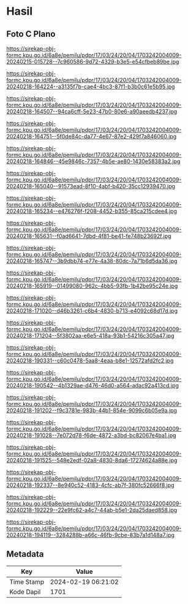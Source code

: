 # Hasil

## Foto C Plano

https://sirekap-obj-formc.kpu.go.id/6a8e/pemilu/pdpr/17/03/24/20/04/1703242004009-20240215-015728--7c960586-9d72-4329-b3e5-e54cfbeb89be.jpg

https://sirekap-obj-formc.kpu.go.id/6a8e/pemilu/pdpr/17/03/24/20/04/1703242004009-20240218-164224--a3135f7b-cae4-4bc3-87f1-b3b0c61e5b95.jpg

https://sirekap-obj-formc.kpu.go.id/6a8e/pemilu/pdpr/17/03/24/20/04/1703242004009-20240218-164507--94ca6cff-5e23-47b0-80e6-a90aeedb4237.jpg

https://sirekap-obj-formc.kpu.go.id/6a8e/pemilu/pdpr/17/03/24/20/04/1703242004009-20240218-164751--5f0de84c-da77-4e67-87e2-429f7a846060.jpg

https://sirekap-obj-formc.kpu.go.id/6a8e/pemilu/pdpr/17/03/24/20/04/1703242004009-20240218-164846--45e9846c-7357-4b5e-ae80-1430e58383a2.jpg

https://sirekap-obj-formc.kpu.go.id/6a8e/pemilu/pdpr/17/03/24/20/04/1703242004009-20240218-165040--91573ead-8f10-4abf-b420-35cc12939470.jpg

https://sirekap-obj-formc.kpu.go.id/6a8e/pemilu/pdpr/17/03/24/20/04/1703242004009-20240218-165234--e476276f-f208-4452-b355-85ca215cdee4.jpg

https://sirekap-obj-formc.kpu.go.id/6a8e/pemilu/pdpr/17/03/24/20/04/1703242004009-20240218-165631--f0ad6641-7dbd-4f81-be41-fe748b23692f.jpg

https://sirekap-obj-formc.kpu.go.id/6a8e/pemilu/pdpr/17/03/24/20/04/1703242004009-20240218-165747--3b9dbb74-e77e-4a38-80dc-7a71b6d5da36.jpg

https://sirekap-obj-formc.kpu.go.id/6a8e/pemilu/pdpr/17/03/24/20/04/1703242004009-20240218-165919--01499080-962c-4bb5-93fb-1b42be95c24e.jpg

https://sirekap-obj-formc.kpu.go.id/6a8e/pemilu/pdpr/17/03/24/20/04/1703242004009-20240218-171020--d46b3261-c6b4-4830-b713-e4092c68d17d.jpg

https://sirekap-obj-formc.kpu.go.id/6a8e/pemilu/pdpr/17/03/24/20/04/1703242004009-20240218-171204--5f3802aa-e6e5-418a-93b1-54216c305a47.jpg

https://sirekap-obj-formc.kpu.go.id/6a8e/pemilu/pdpr/17/03/24/20/04/1703242004009-20240218-190331--c60c0478-5aa8-4eaa-b8e1-12572afd2fc2.jpg

https://sirekap-obj-formc.kpu.go.id/6a8e/pemilu/pdpr/17/03/24/20/04/1703242004009-20240218-190542--4b1329ae-d476-46d0-a564-adac92a413cd.jpg

https://sirekap-obj-formc.kpu.go.id/6a8e/pemilu/pdpr/17/03/24/20/04/1703242004009-20240218-191202--f9c3781e-983b-44b1-854e-9099c6b05e9a.jpg

https://sirekap-obj-formc.kpu.go.id/6a8e/pemilu/pdpr/17/03/24/20/04/1703242004009-20240218-191028--7e072d78-f6de-4872-a3bd-bc82067e4ba1.jpg

https://sirekap-obj-formc.kpu.go.id/6a8e/pemilu/pdpr/17/03/24/20/04/1703242004009-20240218-191525--548e2edf-02a8-4830-8da6-17274624a88e.jpg

https://sirekap-obj-formc.kpu.go.id/6a8e/pemilu/pdpr/17/03/24/20/04/1703242004009-20240218-192337--8e940c52-4183-4cfc-ab7f-380fc52666f8.jpg

https://sirekap-obj-formc.kpu.go.id/6a8e/pemilu/pdpr/17/03/24/20/04/1703242004009-20240218-192229--22e9fc62-a4c7-44ab-b5e1-2da25daed858.jpg

https://sirekap-obj-formc.kpu.go.id/6a8e/pemilu/pdpr/17/03/24/20/04/1703242004009-20240218-194119--3284288b-a66c-46fb-9cbe-83b7a1d148a7.jpg


## Metadata

| Key        | Value               |
| ---------- | ------------------- |
| Time Stamp | 2024-02-19 06:21:02 |
| Kode Dapil | 1701                |



